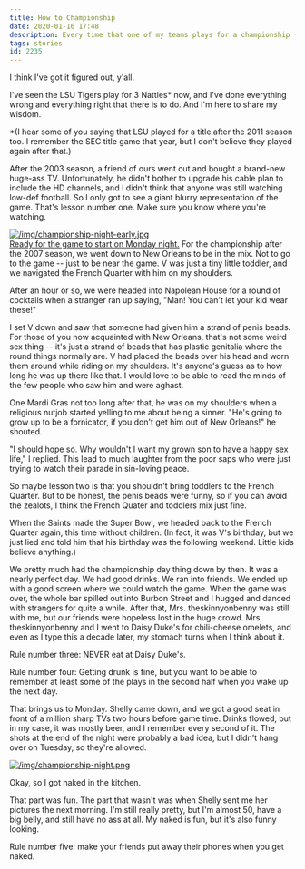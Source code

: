 ```yaml
---
title: How to Championship
date: 2020-01-16 17:48
description: Every time that one of my teams plays for a championship -- an experience that I may or may not ever have again -- I get better at how to do it.  Here are my championship stories and how I get better at it every year.
tags: stories
id: 2235
---
```

I think I've got it figured out, y'all.  

I've seen the LSU Tigers play for 3 Natties* now, and I've done everything wrong and everything right that there is to do.  And I'm here to share my wisdom.

*(I hear some of you saying that LSU played for a title after the 2011 season too.  I remember the SEC title game that year, but I don't believe they played again after that.)

After the 2003 season, a friend of ours went out and bought a brand-new huge-ass TV.  Unfortunately, he didn't bother to upgrade his cable plan to include the HD channels, and I didn't think that anyone was still watching low-def football.  So I only got to see a giant blurry representation of the game.  That's lesson number one.  Make sure you know where you're watching.

<a class="lightview centered" href="/img/championship-night-early.jpg" data-lightview-caption="Ready for the game to start on Monday night." data-lightview-group="group1"><img src="/img/championship-night-early.jpg" alt="/img/championship-night-early.jpg"  ><br><span class="caption">Ready for the game to start on Monday night.</span></a>
For the championship after the 2007 season, we went down to New Orleans to be in the mix.  Not to go to the game -- just to be near the game.  V was just a tiny little toddler, and we navigated the French Quarter with him on my shoulders.  

After an hour or so, we were headed into Napolean House for a round of cocktails when a stranger ran up saying, "Man!  You can't let your kid wear these!"

I set V down and saw that someone had given him a strand of penis beads.  For those of you now acquainted with New Orleans, that's not some weird sex thing -- it's just a strand of beads that has plastic genitalia where the round things normally are.  V had placed the beads over his head and worn them around while riding on my shoulders.  It's anyone's guess as to how long he was up there like that.  I would love to be able to read the minds of the few people who saw him and were aghast.

One Mardi Gras not too long after that, he was on my shoulders when a religious nutjob started yelling to me about being a sinner.  "He's going to grow up to be a fornicator, if you don't get him out of New Orleans!" he shouted.

"I should hope so.  Why wouldn't I want my grown son to have a happy sex life," I replied.  This lead to much laughter from the poor saps who were just trying to watch their parade in sin-loving peace.

So maybe lesson two is that you shouldn't bring toddlers to the French Quarter.  But to be honest, the penis beads were funny, so if you can avoid the zealots, I think the French Quater and toddlers mix just fine.

When the Saints made the Super Bowl, we headed back to the French Quarter again, this time without children.  (In fact, it was V's birthday, but we just lied and told him that his birthday was the following weekend.  Little kids believe anything.)

We pretty much had the championship day thing down by then.  It was a nearly perfect day.  We had good drinks.  We ran into friends.  We ended up with a good screen where we could watch the game.  When the game was over, the whole bar spilled out into Burbon Street and I hugged and danced with strangers for quite a while.  After that, Mrs. theskinnyonbenny was still with me, but our friends were hopeless lost in the huge crowd.  Mrs. theskinnyonbenny and I went to Daisy Duke's for chili-cheese omelets, and even as I type this a decade later, my stomach turns when I think about it.

Rule number three:  NEVER eat at Daisy Duke's.

Rule number four:  Getting drunk is fine, but you want to be able to remember at least some of the plays in the second half when you wake up the next day.

That brings us to Monday.  Shelly came down, and we got a good seat in front of a million sharp TVs two hours before game time.  Drinks flowed, but in my case, it was mostly beer, and I remember every second of it.  The shots at the end of the night were probably a bad idea, but I didn't hang over on Tuesday, so they're allowed.  

<a class="lightview centered" href="/img/championship-night.png" data-lightview-caption="championship-night.png" data-lightview-group="group1"><img src="/img/championship-night.png" alt="/img/championship-night.png"  ><br><span class="caption"></span></a>

Okay, so I got naked in the kitchen.

That part was fun.  The part that wasn't was when Shelly sent me her pictures the next morning.  I'm still really pretty, but I'm almost 50, have a big belly, and still have no ass at all.  My naked is fun, but it's also funny looking.

Rule number five:  make your friends put away their phones when you get naked.
